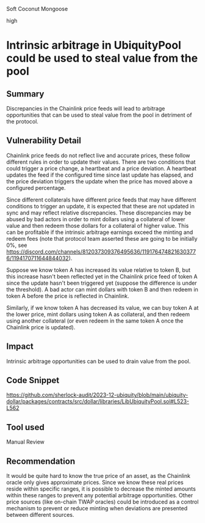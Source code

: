 Soft Coconut Mongoose

high

# Intrinsic arbitrage in UbiquityPool could be used to steal value from the pool

## Summary

Discrepancies in the Chainlink price feeds will lead to arbitrage opportunities that can be used to steal value from the pool in detriment of the protocol.

## Vulnerability Detail

Chainlink price feeds do not reflect live and accurate prices, these follow different rules in order to update their values. There are two conditions that could trigger a price change, a heartbeat and a price deviation. A heartbeat updates the feed if the configured time since last update has elapsed, and the price deviation triggers the update when the price has moved above a configured percentage.

Since different collaterals have different price feeds that may have different conditions to trigger an update, it is expected that these are not updated in sync and may reflect relative discrepancies. These discrepancies may be abused by bad actors in order to mint dollars using a collateral of lower value and then redeem those dollars for a collateral of higher value. This can be profitable if the intrinsic arbitrage earnings exceed the minting and redeem fees (note that protocol team asserted these are going to be initially 0%, see https://discord.com/channels/812037309376495636/1191764748216303776/1194170711644844032).

Suppose we know token A has increased its value relative to token B, but this increase hasn't been reflected yet in the Chainlink price feed of token A since the update hasn't been triggered yet (suppose the difference is under the threshold). A bad actor can mint dollars with token B and then redeem in token A before the price is reflected in Chainlink. 

Similarly, if we know token A has decreased its value, we can buy token A at the lower price, mint dollars using token A as collateral, and then redeem using another collateral (or even redeem in the same token A once the Chainlink price is updated).

## Impact

Intrinsic arbitrage opportunities can be used to drain value from the pool.

## Code Snippet

https://github.com/sherlock-audit/2023-12-ubiquity/blob/main/ubiquity-dollar/packages/contracts/src/dollar/libraries/LibUbiquityPool.sol#L523-L562

## Tool used

Manual Review

## Recommendation

It would be quite hard to know the true price of an asset, as the Chainlink oracle only gives approximate prices. Since we know these real prices reside within specific ranges, it is possible to decrease the minted amounts within these ranges to prevent any potential arbitrage opportunities. Other price sources (like on-chain TWAP oracles) could be introduced as a control mechanism to prevent or reduce minting when deviations are presented between different sources.